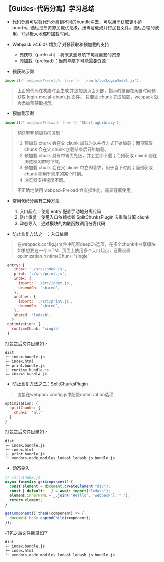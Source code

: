 ## 【Guides-代码分离】学习总结

- 代码分离可以将代码分离到不同的bundle中去，可以用于获取更小的bundle。通过控制资源加载优先级，按需加载或并行加载文件。通过合理的使用，可以极大地缩短加载时间。

- Webpack v4.6.0+ 增加了对预获取和预加载的支持
  - 预获取（prefetch）：将来某些导航下可能需要的资源
  - 预加载（preload）：当前导航下可能需要资源
- 预获取示例
```js
import(/* webpackPrefetch: true */ './path/to/LoginModal.js');
```
> 上面的代码在构建时会生成 <link rel="prefetch" href="login-modal-chunk.js"> 并追加到页面头部，指示浏览器在闲置时间预获取 login-modal-chunk.js 文件。
> 只要父 chunk 完成加载，webpack 就会添加预获取提示。

- 预加载示例
```js
import(/* webpackPreload: true */ 'ChartingLibrary');
```

> 预获取和预加载的区别：
> 1. 预加载 chunk 会在父 chunk 加载时以并行方式开始加载；而预获取 chunk 会在父 chunk 加载结束后开始加载。
> 2. 预加载 chunk 具有中等优先级，并会立即下载；而预获取 chunk 则在浏览器闲置时下载。
> 3. 预加载 chunk 会在父 chunk 中立即请求，用于当下时刻；而预获取 chunk 则用于未来的某个时刻。
> 4. 浏览器支持程度不同。
>
> 不正确地使用 webpackPreload 会有损性能，需要谨慎使用。

- 常用代码分离有三种方法
  1. 入口起点：使用 entry 配置手动地分离代码
  2. 防止重复：使用入口依赖或者 SplitChunksPlugin 去重和分离 chunk
  3. 动态导入：通过模块的内联函数调用分离代码

- 防止重复方法之一：入口依赖
> 在webpack.config.js文件中配置deepOn选项，在多个chunk中共享模块
> 如果想要在一个 HTML 页面上使用多个入口起点，还需设置 optimization.runtimeChunk: 'single'
```js
 entry: {
    index: './src/index.js',
    print: './src/print.js',
    index: {
      import: './src/index.js',
      dependOn: 'shared',
    },
    another: {
      import: './src/print.js',
      dependOn: 'shared',
    },
    shared: 'lodash',
   },
 optimization: {
   runtimeChunk: 'single'
 }
```
打包之后文件目录如下
```
dist                  
├─ index.bundle.js    
├─ index.html         
├─ print.bundle.js    
├─ runtime.bundle.js  
└─ shared.bundle.js   
```

- 防止重复方法之二：SplitChunksPlugin
> 直接在webpack.config.js中配置optimization选项

```js
optimization: {
  splitChunks: {
    chunks: 'all'
  }
}
```
打包之后文件目录如下

```
dist                
├─ index.bundle.js  
├─ index.html       
├─ print.bundle.js   
└─ vendors-node_modules_lodash_lodash_js.bundle.js
```

- 动态导入
```js
// /src/index.js
async function getComponent() {
  const element = document.createElement("div");
  const { default: _ } = await import("lodash");
  element.innerHTML = _.join(["Helllo", "webpack"], " ");
  return element;
}

getComponent().then((component) => {
  document.body.appendChild(component);
});
```

打包之后文件目录如下
```
dist                
├─ index.bundle.js  
├─ index.html       
└─ vendors-node_modules_lodash_lodash_js.bundle.js
```